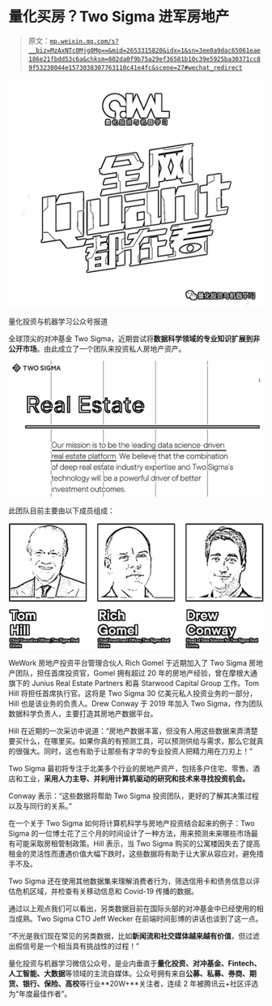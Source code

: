 # 量化买房？Two Sigma 进军房地产

> 原文：[`mp.weixin.qq.com/s?__biz=MzAxNTc0Mjg0Mg==&mid=2653315820&idx=1&sn=3ee0a9dac65061eae186e21fbdd53c6a&chksm=802da0f9b75a29ef36581b10c39e5925ba30371cc89f53230044e1573038307763110c41e4fc&scene=27#wechat_redirect`](http://mp.weixin.qq.com/s?__biz=MzAxNTc0Mjg0Mg==&mid=2653315820&idx=1&sn=3ee0a9dac65061eae186e21fbdd53c6a&chksm=802da0f9b75a29ef36581b10c39e5925ba30371cc89f53230044e1573038307763110c41e4fc&scene=27#wechat_redirect)

![](img/817c601fc026ccfe2ee840069c1e016b.png)

量化投资与机器学习公众号报道

全球顶尖的对冲基金 Two Sigma，近期尝试将**数据科学领域的专业知识扩展到非公开市场**。由此成立了一个团队来投资私人房地产资产。

![](img/a79412ca7b23c8a22f7eef5d43050e84.png)

此团队目前主要由以下成员组成：

![](img/203992bf04eeffd6a4371aad95742a2d.png)

WeWork 房地产投资平台管理合伙人 Rich Gomel 于近期加入了 Two Sigma 房地产团队，担任首席投资官，Gomel 拥有超过 20 年的房地产经验，曾在摩根大通旗下的 Junius Real Estate Partners 和喜 Starwood Capital Group 工作。Tom Hill 将担任首席执行官。这将是 Two Sigma 30 亿美元私人投资业务的一部分，Hill 也是该业务的负责人。Drew Conway 于 2019 年加入 Two Sigma，作为团队数据科学负责人，主要打造其房地产数据平台。

Hill 在近期的一次采访中说道：“房地产数据丰富，但没有人用这些数据来弄清楚要买什么，在哪里买。如果你真的有预测工具，可以预测供给与需求，那么它就真的很强大。同时，这也有助于让那些有才华的专业投资人把精力用在刀刃上！”

Two Sigma 最初将专注于北美多个行业的房地产资产，包括多户住宅、零售、酒店和工业，**采用人力主导、并利用计算机驱动的研究和技术来寻找投资机会。**

Conway 表示：“这些数据将帮助 Two Sigma 投资团队，更好的了解其决策过程以及与同行的关系。”

在一个关于 Two Sigma 如何将计算机科学与房地产投资结合起来的例子：Two Sigma 的一位博士花了三个月的时间设计了一种方法，用来预测未来哪些市场最有可能采取房租管制政策。Hill 表示，当 Two Sigma 购买的公寓楼因失去了提高租金的灵活性而遭遇价值大幅下跌时，这些数据将有助于让大家从容应对，避免措手不及。

Two Sigma 还在使用其他数据集来理解消费者行为，筛选信用卡和债务信息以评估危机区域，并检查有关移动信息和 Covid-19 传播的数据。

通过以上观点我们可以看出，另类数据目前在国际头部的对冲基金中已经使用的相当成熟。Two Sigma CTO Jeff Wecker 在前端时间彭博的讲话也谈到了这一点。

“不光是我们现在常见的另类数据，比如**新闻流和社交媒体越来越有价值**，但过滤出假信号是一个相当具有挑战性的过程！”

量化投资与机器学习微信公众号，是业内垂直于**量化投资、对冲基金、Fintech、人工智能、大数据**等领域的主流自媒体。公众号拥有来自**公募、私募、券商、期货、银行、保险、高校**等行业**20W+**关注者，连续 2 年被腾讯云+社区评选为“年度最佳作者”。